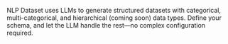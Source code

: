 NLP Dataset uses LLMs to generate structured datasets with categorical, multi-categorical, and hierarchical (coming soon) data types. Define your schema, and let the LLM handle the rest—no complex configuration required.